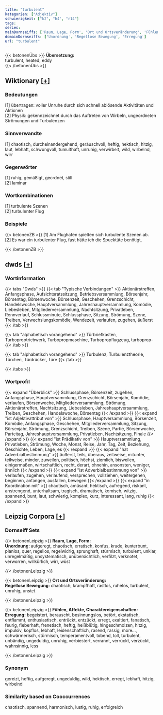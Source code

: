 ```yaml
---
title: "turbulent"
kategorien: ["Adjektiv"]
schwierigkeit: ["k2", "h4", "r14"]
tags:
series:
mainDornseiffs: ['Raum, Lage, Form', 'Ort und Ortsveränderung', 'Fühlen, Affekte, Charaktereigenschaften']
domainDornseiffs: ['Unordnung', 'Regellose Bewegung', 'Erregung']
url: "turbulent"
---
```


{{< betonenÜbs >}}
**Übersetzung:**  
turbulent, heated, eddy  
{{< /betonenÜbs >}}

## Wiktionary [[+](https://de.wiktionary.org/wiki/turbulent)]

### Bedeutungen
[1] übertragen: voller Unruhe durch sich schnell ablösende Aktivitäten und Aktionen  
[2] Physik: gekennzeichnet durch das Auftreten von Wirbeln, ungeordneten Strömungen und Turbulenzen  

### Sinnverwandte
[1] chaotisch, durcheinandergehend, geräuschvoll, heftig, hektisch, hitzig, laut, lebhaft, schwungvoll, tumulthaft, unruhig, verwirbelt, wild, wirbelnd, wirr  

### Gegenwörter
[1] ruhig, gemäßigt, geordnet, still  
[2] laminar  

### Wortkombinationen
[1] turbulente Szenen  
[2] turbulenter Flug  

### Beispiele
{{< betonenZB >}}
[1] Am Flughafen spielten sich turbulente Szenen ab.  
[2] Es war ein turbulenter Flug, fast hätte ich die Spucktüte benötigt.  

{{< /betonenZB >}}


## dwds [[+](https://www.dwds.de/wb/turbulent)]

### Wortinformation
{{< tabs "Dwds" >}}
{{< tab "Typische Verbindungen" >}}
Aktionärstreffen, Anfangsphase, Aufsichtsratssitzung, Betriebsversammlung, Börsenjahr, Börsentag, Börsenwoche, Börsenzeit, Geschehen, Grenzschicht, Handelswoche, Hauptversammlung, Jahreshauptversammlung, Komödie, Liebesleben, Mitgliederversammlung, Nachtsitzung, Privatleben, Rennverlauf, Schlussminute, Schlussphase, Sitzung, Strömung, Szene, Treiben, Verwechslungskomödie, Wendezeit, verlaufen, zugehen, äußerst
{{< /tab >}}

{{< tab "alphabetisch vorangehend" >}}
Türbriefkasten, Turboproptriebwerk, Turbopropmaschine, Turbopropflugzeug, turboprop-
{{< /tab >}}

{{< tab "alphabetisch vorangehend" >}}
Turbulenz, Turbulenztheorie, Türchen, Türdrücker, Türe
{{< /tab >}}

{{< /tabs >}}

### Wortprofil
{{< expand "Überblick" >}} Schlussphase, Börsenzeit, zugehen, Anfangsphase, Hauptversammlung, Grenzschicht, Börsenjahr, Komödie, verlaufen, Börsenwoche, Mitgliederversammlung, Strömung, Aktionärstreffen, Nachtsitzung, Liebesleben, Jahreshauptversammlung, Treiben, Geschehen, Handelswoche, Börsentag {{< /expand >}}
{{< expand "ist Adjektivattribut von" >}} Schlussphase, Hauptversammlung, Börsenzeit, Komödie, Anfangsphase, Geschehen, Mitgliederversammlung, Sitzung, Börsenjahr, Strömung, Grenzschicht, Treiben, Szene, Partie, Börsenwoche, Parteitag, Jahreshauptversammlung, Privatleben, Nachtsitzung, Finale {{< /expand >}}
{{< expand "ist Prädikativ von" >}} Hauptversammlung, Privatleben, Strömung, Woche, Monat, Reise, Jahr, Tag, Zeit, Beziehung, Geschichte, Leben, Lage, es {{< /expand >}}
{{< expand "hat Adverbialbestimmung" >}} äußerst, teils, überaus, zeitweise, mitunter, teilweise, minder, zuweilen, politisch, höchst, ziemlich, bisweilen, einigermaßen, wirtschaftlich, recht, derart, ohnehin, ansonsten, weniger, ähnlich {{< /expand >}}
{{< expand "ist Adverbialbestimmung von" >}} verlaufen, zugehen, verlaufend, versprechen, vollziehen, weitergehen, beginnen, anfangen, ausfallen, bewegen {{< /expand >}}
{{< expand "in Koordination mit" >}} chaotisch, amüsant, hektisch, aufregend, riskant, anstrengend, unterhaltsam, tragisch, dramatisch, komisch, witzig, spannend, bunt, laut, schwierig, komplex, kurz, interessant, lang, ruhig {{< /expand >}}

## Leipzig Corpora [[+](https://corpora.uni-leipzig.de/en/res?word=turbulent&corpusId=deu_newscrawl-public_2018)]

### Dornseiff Sets
{{< betonenLeipzig >}}
**Raum, Lage, Form:**  
**Unordnung:** aufgeregt, chaotisch, erratisch, konfus, krude, kunterbunt, planlos, quer, regellos, regelwidrig, sprunghaft, stürmisch, turbulent, unklar, unregelmäßig, unsystematisch, unübersichtlich, verfilzt, verknotet, verworren, willkürlich, wirr, wüst  

{{< /betonenLeipzig >}}


{{< betonenLeipzig >}}
**Ort und Ortsveränderung:**  
**Regellose Bewegung:** chaotisch, krampfhaft, rastlos, ruhelos, turbulent, unruhig, unstet  

{{< /betonenLeipzig >}}


{{< betonenLeipzig >}}
**Fühlen, Affekte, Charaktereigenschaften:**  
**Erregung:** begeistert, berauscht, besinnungslos, betört, ekstatisch, entflammt, enthusiastisch, entrückt, entzückt, erregt, exaltiert, fanatisch, feurig, fieberhaft, frenetisch, heftig, heißblütig, hingeschmolzen, hitzig, impulsiv, kopflos, lebhaft, leidenschaftlich, rasend, rassig, more..., schwärmerisch, stürmisch, temperamentvoll, tobend, toll, turbulent, unbändig, ungeduldig, unruhig, verbiestert, verrannt, verrückt, verzückt, wahnsinnig, less  

{{< /betonenLeipzig >}}

### Synonym
gereizt, heftig, aufgeregt, ungeduldig, wild, hektisch, erregt, lebhaft, hitzig, wirbelnd


### Similarity based on Cooccurrences
chaotisch, spannend, harmonisch, lustig, ruhig, erfolgreich

